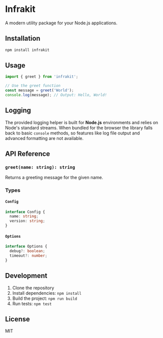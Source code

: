 # Infrakit

A modern utility package for your Node.js applications.

## Installation

```bash
npm install infrakit
```

## Usage

```typescript
import { greet } from 'infrakit';

// Use the greet function
const message = greet('World');
console.log(message); // Output: Hello, World!
```

## Logging

The provided logging helper is built for **Node.js** environments and relies on
Node's standard streams. When bundled for the browser the library falls back to
basic `console` methods, so features like log file output and advanced
formatting are not available.

## API Reference

### `greet(name: string): string`

Returns a greeting message for the given name.

### Types

#### `Config`
```typescript
interface Config {
  name: string;
  version: string;
}
```

#### `Options`
```typescript
interface Options {
  debug?: boolean;
  timeout?: number;
}
```

## Development

1. Clone the repository
2. Install dependencies: `npm install`
3. Build the project: `npm run build`
4. Run tests: `npm test`

## License

MIT 
